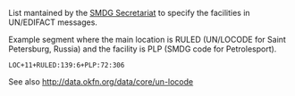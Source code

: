 List mantained by the [SMDG Secretariat](http://smdg.org/) to specify the facilities in UN/EDIFACT messages.

Example segment where the main location is RULED (UN/LOCODE for Saint Petersburg, Russia) and the facility is PLP (SMDG code for Petrolesport).
```
LOC+11+RULED:139:6+PLP:72:306
```

See also http://data.okfn.org/data/core/un-locode
